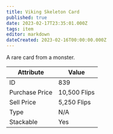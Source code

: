 ```yaml
---
title: Viking Skeleton Card
published: true
date: 2023-02-17T23:35:01.000Z
tags: item
editor: markdown
dateCreated: 2023-02-16T00:00:00.000Z
---
```


A rare card from a monster.

|Attribute|Value|
|-|-|
|ID|839|
|Purchase Price|10,500 Flips|
|Sell Price|5,250 Flips|
|Type|N/A|
|Stackable|Yes|

